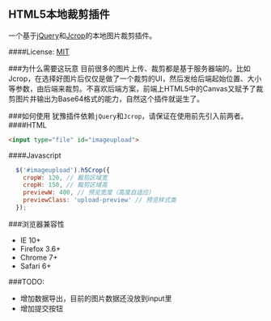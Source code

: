 HTML5本地裁剪插件
---------
一个基于[jQuery](https://github.com/jquery/jquery)和[Jcrop](https://github.com/tapmodo/Jcrop)的本地图片裁剪插件。

####License: [MIT](http://opensource.org/licenses/MIT)

###为什么需要这玩意
目前很多的图片上传、裁剪都是基于服务器端的。比如Jcrop，在选择好图片后仅仅是做了一个裁剪的UI，然后发给后端起始位置、大小等参数，由后端来裁剪。不喜欢后端方案，前端上HTML5中的Canvas又赋予了裁剪图片并输出为Base64格式的能力，自然这个插件就诞生了。

###如何使用
犹豫插件依赖`jQuery`和`Jcrop`，请保证在使用前先引入前两者。
####HTML
```html
<input type="file" id="imageupload">
```
####Javascript
```javascript
  $('#imageupload').h5Crop({
    cropW: 120, // 裁剪区域宽
    cropH: 150, // 裁剪区域高
    previewW: 400, // 预览宽度（高度自适应）
    previewClass: 'upload-preview' // 预览样式类
  });
```

###浏览器兼容性
* IE 10+  
* Firefox 3.6+  
* Chrome 7+   
* Safari 6+

###TODO:
* 增加数据导出，目前的图片数据还没放到input里
* 增加提交按钮


